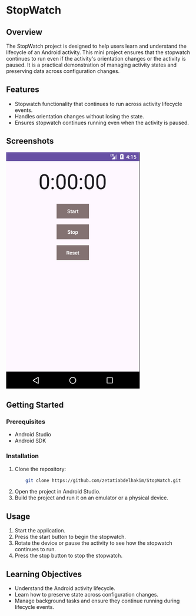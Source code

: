 # StopWatch

## Overview

The StopWatch project is designed to help users learn and understand the lifecycle of an Android activity. This mini project ensures that the stopwatch continues to run even if the activity's orientation changes or the activity is paused. It is a practical demonstration of managing activity states and preserving data across configuration changes.

## Features

- Stopwatch functionality that continues to run across activity lifecycle events.
- Handles orientation changes without losing the state.
- Ensures stopwatch continues running even when the activity is paused.

## Screenshots

![StopWatch Screenshot](./Capture%20d’écran%202024-06-10%20171606.png)

## Getting Started

### Prerequisites

- Android Studio
- Android SDK

### Installation

1. Clone the repository:
    ```bash
        git clone https://github.com/zetatiabdelhakim/StopWatch.git
    ```
2. Open the project in Android Studio.
3. Build the project and run it on an emulator or a physical device.

## Usage

1. Start the application.
2. Press the start button to begin the stopwatch.
3. Rotate the device or pause the activity to see how the stopwatch continues to run.
4. Press the stop button to stop the stopwatch.

## Learning Objectives

- Understand the Android activity lifecycle.
- Learn how to preserve state across configuration changes.
- Manage background tasks and ensure they continue running during lifecycle events.

